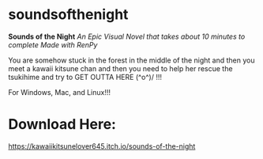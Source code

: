 # soundsofthenight
**Sounds of the Night**
*An Epic Visual Novel that takes about 10 minutes to complete*
*Made with RenPy*

You are somehow stuck in the forest in the middle of the night and then you meet a kawaii kitsune chan and then you need to help her rescue the tsukihime and try to GET OUTTA HERE \(^o^)/  !!!

For Windows, Mac, and Linux!!!

# Download Here:

https://kawaiikitsunelover645.itch.io/sounds-of-the-night

